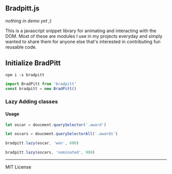 ## Bradpitt.js

_nothing in demo yet ;)_

This is a javascript snippet library for animating and interacting with the DOM. Most of these are modules I use in my projects everyday and simply wanted to share them for anyone else that's interested in contributing fun reusable code.

## Initialize BradPitt

`npm i -s bradpitt`

```javascript
import BradPitt from 'bradpitt'
const bradpitt = new BradPitt()
```

### Lazy Adding classes

#### Usage

```javascript
let oscar = doucment.querySelector('.award')

let oscars = doucment.querySelectorAll('.awards')

bradpitt.lazy(oscar, 'won', 600)

bradpitt.lazy(oscars, 'nominated', 900)
```

* * *
 MIT License
